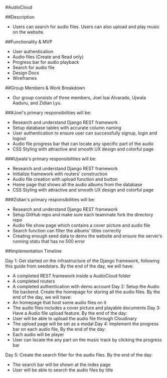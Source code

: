 #AudioCloud

##Description
- Users can search for audio files. Users can also upload and play music on the website.

##Functionality & MVP
- User authentication
- Audio files (Create and Read only)
- Progress bar for audio playback
- Search for audio file
- Design Docs
- Wireframes

##Group Members & Work Breakdown
- Our group consists of three members, Joel Isai Alvarado, Ujwala Aaduru, and Zidian Lyu.

###Joel's primary responsibilities will be:
- Research and understand Django REST framework
- Setup database tables with accurate column naming
- User authentication to ensure user can successfully signup, login and logout
- Audio file progress bar that can locate any specific part of the audio
- CSS Styling with attractive and smooth UX design and colorful page

###Ujwala's primary responsibilities will be:
- Research and understand Django REST framework
- Initialize framework with routers’ construction
- Audio file creation with upload function and button
- Home page that shows all the audio albums from the database
- CSS Styling with attractive and smooth UX design and colorful page

###Zidian's primary responsibilities will be:
- Research and understand Django REST framework
- Setup GitHub repo and make sure each teammate fork the directory repo
- Audio file show page which contains a cover picture and audio file
- Search function can filter the albums’ titles correctly
- Creating enough seed data to demo the website and ensure the server’s running statu that has no 500 error

##Implementation Timeline

Day 1: Get started on the infrastructure of the Django framework, following this guide from seedstars. By the end of the day, we will have:
- A completed REST framework inside a AudioCloud folder
- A completed routers
- A completed authentication with demo account
Day 2: Setup the Audio file backend. Create the homepage for storing all the audio files. By the end of the day, we will have:
- An homepage that host some audio files on it
- The audio files includes a cover picture and playable documents
Day 3: Have a Audio file upload feature. By the end of the day:
- User will be able to upload the audio file through Cloudinary
- The upload page will be set as a modal
Day 4: Implement the progress bar on each audio file, By the end of the day:
- Each audio will be player
- User can locate the any part on the music track by clicking the progress bar

Day 5: Create the search filter for the audio files. By the end of the day:
- The search bar will be shown at the index page
- User will be able to search the audio files by title
